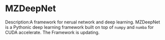 # MZDeepNet
Description:A framework for nerual network and deep learning.
MZDeepNet is a Pythonic deep learning framework built on top of `numpy` and `numba` for CUDA accelerate.
The Framework is updating.
